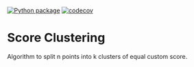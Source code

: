 [![Python package](https://github.com/arnauqb/score_clustering/actions/workflows/python-package.yml/badge.svg)](https://github.com/arnauqb/score_clustering/actions/workflows/python-package.yml)
[![codecov](https://codecov.io/gh/arnauqb/score_clustering/branch/main/graph/badge.svg)](https://codecov.io/gh/arnauqb/score_clustering)


# Score Clustering
Algorithm to split n points into k clusters of equal custom score.
